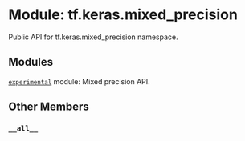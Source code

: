 <div itemscope itemtype="http://developers.google.com/ReferenceObject">
<meta itemprop="name" content="tf.keras.mixed_precision" />
<meta itemprop="path" content="Stable" />
<meta itemprop="property" content="__all__"/>
</div>

# Module: tf.keras.mixed_precision

Public API for tf.keras.mixed_precision namespace.

## Modules

[`experimental`](../../tf/keras/mixed_precision/experimental.md) module: Mixed precision API.

## Other Members

<h3 id="__all__"><code>__all__</code></h3>

